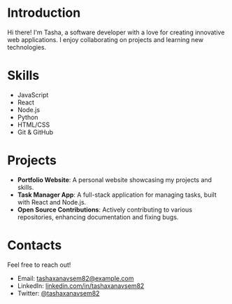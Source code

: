 # Introduction
Hi there! I'm Tasha, a software developer with a love for creating innovative web applications. I enjoy collaborating on projects and learning new technologies.

# Skills
- JavaScript
- React
- Node.js
- Python
- HTML/CSS
- Git & GitHub

# Projects
- **Portfolio Website**: A personal website showcasing my projects and skills.
- **Task Manager App**: A full-stack application for managing tasks, built with React and Node.js.
- **Open Source Contributions**: Actively contributing to various repositories, enhancing documentation and fixing bugs.

# Contacts
Feel free to reach out!
- Email: tashaxanavsem82@example.com
- LinkedIn: [linkedin.com/in/tashaxanavsem82](https://linkedin.com/in/tashaxanavsem82)
- Twitter: [@tashaxanavsem82](https://twitter.com/tashaxanavsem82)